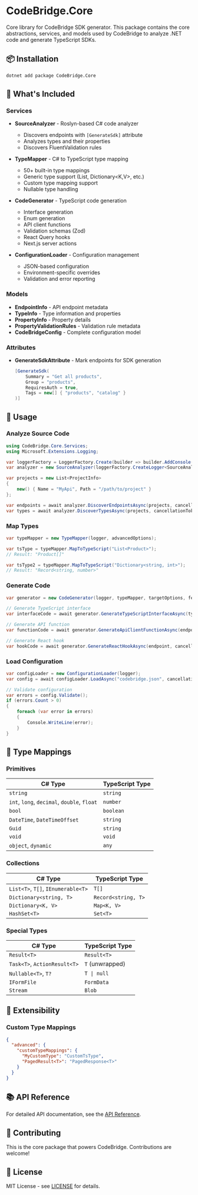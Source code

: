 # CodeBridge.Core

Core library for CodeBridge SDK generator. This package contains the core abstractions, services, and models used by CodeBridge to analyze .NET code and generate TypeScript SDKs.

## 📦 Installation

```bash
dotnet add package CodeBridge.Core
```

## 🎯 What's Included

### Services

- **SourceAnalyzer** - Roslyn-based C# code analyzer
  - Discovers endpoints with `[GenerateSdk]` attribute
  - Analyzes types and their properties
  - Discovers FluentValidation rules

- **TypeMapper** - C# to TypeScript type mapping
  - 50+ built-in type mappings
  - Generic type support (List<T>, Dictionary<K,V>, etc.)
  - Custom type mapping support
  - Nullable type handling

- **CodeGenerator** - TypeScript code generation
  - Interface generation
  - Enum generation
  - API client functions
  - Validation schemas (Zod)
  - React Query hooks
  - Next.js server actions

- **ConfigurationLoader** - Configuration management
  - JSON-based configuration
  - Environment-specific overrides
  - Validation and error reporting

### Models

- **EndpointInfo** - API endpoint metadata
- **TypeInfo** - Type information and properties
- **PropertyInfo** - Property details
- **PropertyValidationRules** - Validation rule metadata
- **CodeBridgeConfig** - Complete configuration model

### Attributes

- **GenerateSdkAttribute** - Mark endpoints for SDK generation
  ```csharp
  [GenerateSdk(
      Summary = "Get all products",
      Group = "products",
      RequiresAuth = true,
      Tags = new[] { "products", "catalog" }
  )]
  ```

## 🔧 Usage

### Analyze Source Code

```csharp
using CodeBridge.Core.Services;
using Microsoft.Extensions.Logging;

var loggerFactory = LoggerFactory.Create(builder => builder.AddConsole());
var analyzer = new SourceAnalyzer(loggerFactory.CreateLogger<SourceAnalyzer>());

var projects = new List<ProjectInfo>
{
    new() { Name = "MyApi", Path = "/path/to/project" }
};

var endpoints = await analyzer.DiscoverEndpointsAsync(projects, cancellationToken);
var types = await analyzer.DiscoverTypesAsync(projects, cancellationToken);
```

### Map Types

```csharp
var typeMapper = new TypeMapper(logger, advancedOptions);

var tsType = typeMapper.MapToTypeScript("List<Product>"); 
// Result: "Product[]"

var tsType2 = typeMapper.MapToTypeScript("Dictionary<string, int>");
// Result: "Record<string, number>"
```

### Generate Code

```csharp
var generator = new CodeGenerator(logger, typeMapper, targetOptions, featureOptions);

// Generate TypeScript interface
var interfaceCode = await generator.GenerateTypeScriptInterfaceAsync(typeInfo, cancellationToken);

// Generate API function
var functionCode = await generator.GenerateApiClientFunctionAsync(endpoint, cancellationToken);

// Generate React hook
var hookCode = await generator.GenerateReactHookAsync(endpoint, cancellationToken);
```

### Load Configuration

```csharp
var configLoader = new ConfigurationLoader(logger);
var config = await configLoader.LoadAsync("codebridge.json", cancellationToken);

// Validate configuration
var errors = config.Validate();
if (errors.Count > 0)
{
    foreach (var error in errors)
    {
        Console.WriteLine(error);
    }
}
```

## 🎨 Type Mappings

### Primitives

| C# Type | TypeScript Type |
|---------|-----------------|
| `string` | `string` |
| `int`, `long`, `decimal`, `double`, `float` | `number` |
| `bool` | `boolean` |
| `DateTime`, `DateTimeOffset` | `string` |
| `Guid` | `string` |
| `void` | `void` |
| `object`, `dynamic` | `any` |

### Collections

| C# Type | TypeScript Type |
|---------|-----------------|
| `List<T>`, `T[]`, `IEnumerable<T>` | `T[]` |
| `Dictionary<string, T>` | `Record<string, T>` |
| `Dictionary<K, V>` | `Map<K, V>` |
| `HashSet<T>` | `Set<T>` |

### Special Types

| C# Type | TypeScript Type |
|---------|-----------------|
| `Result<T>` | `Result<T>` |
| `Task<T>`, `ActionResult<T>` | `T` (unwrapped) |
| `Nullable<T>`, `T?` | `T \| null` |
| `IFormFile` | `FormData` |
| `Stream` | `Blob` |

## 🔌 Extensibility

### Custom Type Mappings

```json
{
  "advanced": {
    "customTypeMappings": {
      "MyCustomType": "CustomTsType",
      "PagedResult<T>": "PagedResponse<T>"
    }
  }
}
```

## 📚 API Reference

For detailed API documentation, see the [API Reference](https://github.com/sodiqyekeen/CodeBridge/wiki/API-Reference).

## 🤝 Contributing

This is the core package that powers CodeBridge. Contributions are welcome!

## 📄 License

MIT License - see [LICENSE](../../LICENSE) for details.
